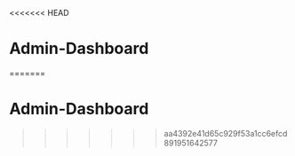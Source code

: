 <<<<<<< HEAD
# Admin-Dashboard
=======
# Admin-Dashboard
>>>>>>> aa4392e41d65c929f53a1cc6efcd891951642577
